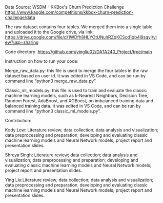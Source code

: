 Data Source: WSDM - KKBox's Churn Prediction Challenge
https://www.kaggle.com/competitions/kkbox-churn-prediction-challenge/data


The raw dataset contains four tables. We merged them into a single table and uploaded it to the Google drive, via link: https://drive.google.com/file/d/1WDfh8HLYOtUNuhRZqKCScd1qb4l9sqyj/view?usp=sharing


Code directory: https://github.com/yingliu02/DATA240_Project/tree/main


Instruction on how to run your code:

Merge_raw_data.py: this file is used to merge the four tables in the raw dataset based on user id. It was edited in VS Code, and can be run by command line “python3 merge_raw_data.py”.

Classic_ml_models.py: this file is used to train and evaluate the classic machine learning models, such as k-Nearest Neighbors, Decision Tree, Random Forest, AdaBoost, and XGBoost, on imbalanced training data and balanced training data. It was edited in VS Code, and can be run by command line “python3 classic_ml_models.py”.






Contribution:

Kody Low: Literature review; data collection; data analysis and visualization; data preprocessing and preparation; developing and evaluating classic machine learning models and Neural Network models; project report and presentation slides.

Shreya Singh: Literature review; data collection; data analysis and visualization; data preprocessing and preparation; developing and evaluating classic machine learning models and Neural Network models; project report and presentation slides.

Ying Liu:Literature review; data collection; data analysis and visualization; data preprocessing and preparation; developing and evaluating classic machine learning models and Neural Network models; project report and presentation slides.
